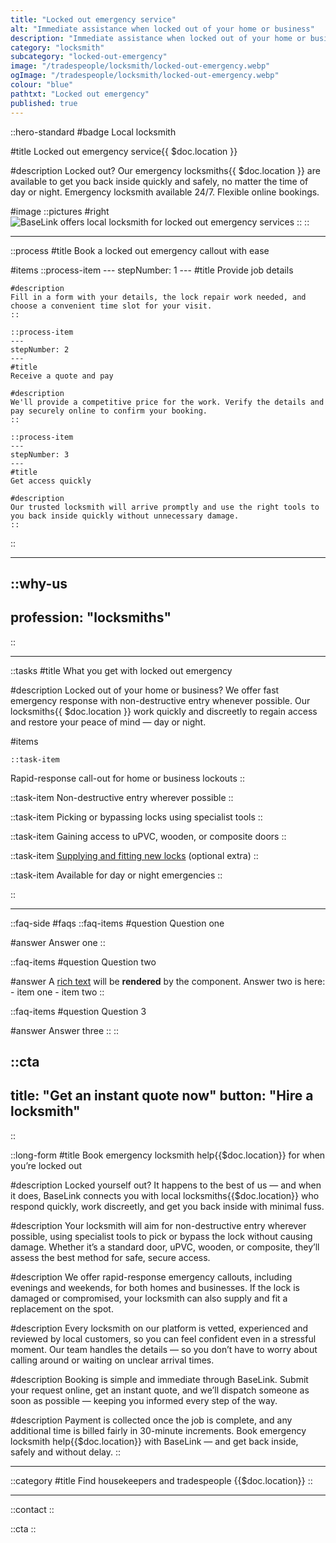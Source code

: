 ```yaml
---
title: "Locked out emergency service"
alt: "Immediate assistance when locked out of your home or business"
description: "Immediate assistance when locked out of your home or business"
category: "locksmith"
subcategory: "locked-out-emergency"
image: "/tradespeople/locksmith/locked-out-emergency.webp"
ogImage: "/tradespeople/locksmith/locked-out-emergency.webp"
colour: "blue"
pathtxt: "Locked out emergency"
published: true
---
```


::hero-standard
#badge
Local locksmith

#title
Locked out emergency service{{ $doc.location }}

#description
Locked out? Our emergency locksmiths{{ $doc.location }} are available to get you back inside quickly and safely, no matter the time of day or night. Emergency locksmith available 24/7. Flexible online bookings.

#image
    ::pictures
    #right
    ![BaseLink offers local locksmith for locked out emergency services](/tradespeople/locksmith/locked-out-emergency.webp)
    ::
::

---

::process
#title
Book a locked out emergency callout with ease

#items
    ::process-item
    ---
    stepNumber: 1
    ---
    #title
    Provide job details

    #description
    Fill in a form with your details, the lock repair work needed, and choose a convenient time slot for your visit.
    ::
    
    ::process-item
    ---
    stepNumber: 2
    ---
    #title
    Receive a quote and pay

    #description
    We'll provide a competitive price for the work. Verify the details and pay securely online to confirm your booking.
    ::

    ::process-item
    ---
    stepNumber: 3
    ---
    #title
    Get access quickly

    #description
    Our trusted locksmith will arrive promptly and use the right tools to you back inside quickly without unnecessary damage.
    ::
::

---

::why-us
---
profession: "locksmiths"
---
::

---

::tasks
#title
What you get with locked out emergency

#description
Locked out of your home or business? We offer fast emergency response with non-destructive entry whenever possible. Our locksmiths{{ $doc.location }} work quickly and discreetly to regain access and restore your peace of mind — day or night.

#items

    ::task-item
  Rapid-response call-out for home or business lockouts
  ::

  ::task-item
  Non-destructive entry wherever possible
  ::

  ::task-item
  Picking or bypassing locks using specialist tools
  ::

  ::task-item
  Gaining access to uPVC, wooden, or composite doors
  ::

  ::task-item
  [Supplying and fitting new locks](/services/tradespeople/locksmith/lock-change) (optional extra)
  ::

  ::task-item
  Available for day or night emergencies
  ::

::

---

::faq-side
#faqs
  ::faq-items
  #question
  Question one

  #answer
  Answer one
  ::

  ::faq-items
  #question
  Question two

  #answer
  A [rich text](/services/commercial-cleaning) will be **rendered** by the component.
  Answer two is here:
    - item one
    - item two
  ::

  ::faq-items
  #question
  Question 3

  #answer
  Answer three
  ::
::

::cta
---
title: "Get an instant quote now"
button: "Hire a locksmith"
---
::

::long-form
#title
Book emergency locksmith help{{$doc.location}} for when you’re locked out

#description
Locked yourself out? It happens to the best of us — and when it does, BaseLink connects you with local locksmiths{{$doc.location}} who respond quickly, work discreetly, and get you back inside with minimal fuss.

#description
Your locksmith will aim for non-destructive entry wherever possible, using specialist tools to pick or bypass the lock without causing damage. Whether it’s a standard door, uPVC, wooden, or composite, they’ll assess the best method for safe, secure access.

#description
We offer rapid-response emergency callouts, including evenings and weekends, for both homes and businesses. If the lock is damaged or compromised, your locksmith can also supply and fit a replacement on the spot.

#description
Every locksmith on our platform is vetted, experienced and reviewed by local customers, so you can feel confident even in a stressful moment. Our team handles the details — so you don’t have to worry about calling around or waiting on unclear arrival times.

#description
Booking is simple and immediate through BaseLink. Submit your request online, get an instant quote, and we’ll dispatch someone as soon as possible — keeping you informed every step of the way.

#description
Payment is collected once the job is complete, and any additional time is billed fairly in 30-minute increments. Book emergency locksmith help{{$doc.location}} with BaseLink — and get back inside, safely and without delay.
::

---

::category
#title
Find housekeepers and tradespeople {{$doc.location}}
::

---

::contact
::

::cta
::
